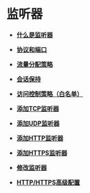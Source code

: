 # 监听器<a name="zh-cn_topic_0015479923"></a>

-   **[什么是监听器](什么是监听器.md)**  

-   **[协议和端口](协议和端口.md)**  

-   **[流量分配策略](流量分配策略.md)**  

-   **[会话保持](会话保持.md)**  

-   **[访问控制策略（白名单）](访问控制策略（白名单）.md)**  

-   **[添加TCP监听器](添加TCP监听器.md)**  

-   **[添加UDP监听器](添加UDP监听器.md)**  

-   **[添加HTTP监听器](添加HTTP监听器.md)**  

-   **[添加HTTPS监听器](添加HTTPS监听器.md)**  

-   **[修改监听器](修改监听器.md)**  

-   **[HTTP/HTTPS高级配置](HTTP-HTTPS高级配置.md)**  



